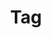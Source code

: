 ---
title: "Tag"
layout: tags
permalink: /tags/
author_profile: true
sidebar_main: true
author_profile: true
sidebar_main: true
sidebar:
    nav: "docs"
---